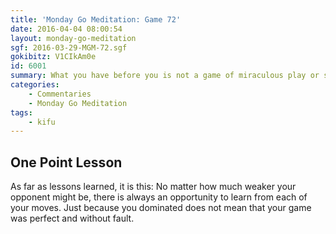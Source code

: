 ```yaml
---
title: 'Monday Go Meditation: Game 72'
date: 2016-04-04 08:00:54
layout: monday-go-meditation
sgf: 2016-03-29-MGM-72.sgf
gokibitz: V1CIkAm0e
id: 6001
summary: What you have before you is not a game of miraculous play or some game I'm particularly proud of. Instead, this is evidence of someone who has simply taken the first steps to playing once again.
categories:
	- Commentaries
	- Monday Go Meditation
tags:
	- kifu
---
```


## One Point Lesson

As far as lessons learned, it is this: No matter how much weaker your opponent might be, there is always an opportunity to learn from each of your moves. Just because you dominated does not mean that your game was perfect and without fault.
